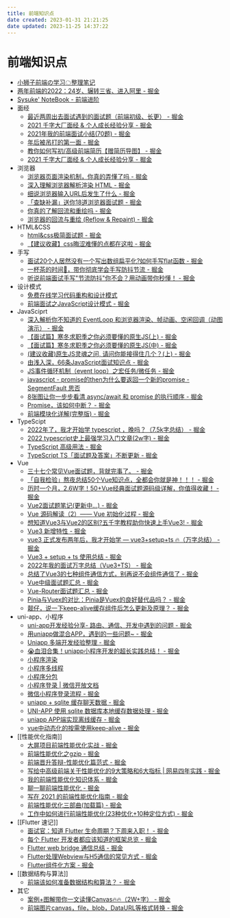 ```yaml
---
title: 前端知识点
date created: 2023-01-31 21:21:25
date updated: 2023-11-25 14:37:22
---
```


# 前端知识点

- [小狮子前端の学习☁整理笔记](https://github.com/Chocolate1999/Front-end-learning-to-organize-notes)
- [两年前端的2022：24岁、辗转三省、进入阿里 - 掘金](https://juejin.cn/post/7177207701326774327)
- [Sysuke' NoteBook - 前端进阶](https://www.sysuke.com/)
- 面经
  - [最近两周出去面试遇到的面试题（前端初级、长更） - 掘金](https://juejin.cn/post/7073869980411887652)
  - [2021 千字大厂面经 & 个人成长经验分享 - 掘金](https://juejin.cn/post/6922290178836922381)
  - [2021年我的前端面试小结(70题) - 掘金](https://juejin.cn/post/7026947170683076621)
  - [年后被吊打的第一面 - 掘金](https://juejin.cn/post/7193979904458195005)
  - [教你如何写初/高级前端简历【赠简历导图】 - 掘金](https://juejin.cn/post/6844904121368068103)
  - [2021 千字大厂面经 & 个人成长经验分享 - 掘金](https://juejin.cn/post/6922290178836922381)
- 浏览器
  - [浏览器页面渲染机制，你真的弄懂了吗 - 掘金](https://juejin.cn/post/6844903695742664717)
  - [深入理解浏览器解析渲染 HTML - 掘金](https://juejin.cn/post/6844904131346300942)
  - [细说浏览器输入URL后发生了什么 - 掘金](https://juejin.cn/post/6844904054074654728)
  - [「查缺补漏」送你18道浏览器面试题 - 掘金](https://juejin.cn/post/6854573215830933512)
  - [你真的了解回流和重绘吗 - 掘金](https://juejin.cn/post/6844903779700047885)
  - [浏览器的回流与重绘 (Reflow & Repaint) - 掘金](https://juejin.cn/post/6844903569087266823)
- HTML&CSS
  - [html&css极简面试题 - 掘金](https://juejin.cn/post/7032101520627728421)
  - [【建议收藏】css晦涩难懂的点都在这啦 - 掘金](https://juejin.cn/post/6888102016007176200)
- 手写
  - [面试20个人居然没有一个写出数组扁平化?如何手写flat函数 - 掘金](https://juejin.cn/post/7118763684209524767)
  - [一杯茶的时间🍵，带你彻底学会手写防抖节流 - 掘金](https://juejin.cn/post/7016502001911463950)
  - [听说前端面试手写"节流防抖"你不会？用动画带你秒懂！ - 掘金](https://juejin.cn/post/6962949488646291486)
- 设计模式
  - [免费在线学习代码重构和设计模式](https://refactoringguru.cn/)
  - [前端面试之JavaScript设计模式 - 掘金](https://juejin.cn/post/6844903861606416397)
- JavaSciprt
  - [深入解析你不知道的 EventLoop 和浏览器渲染、帧动画、空闲回调（动图演示） - 掘金](https://juejin.cn/post/6844904165462769678)
  - [【面试篇】寒冬求职季之你必须要懂的原生JS(上) - 掘金](https://juejin.cn/post/6844903815053852685)
  - [【面试篇】寒冬求职季之你必须要懂的原生JS(中) - 掘金](https://juejin.cn/post/6844903828093927431)
  - [(建议收藏)原生JS灵魂之问, 请问你能接得住几个？(上) - 掘金](https://juejin.cn/post/6844903974378668039)
  - [由浅入深，66条JavaScript面试知识点 - 掘金](https://juejin.cn/post/6844904200917221389)
  - [JS事件循环机制（event loop）之宏任务/微任务 - 掘金](https://juejin.cn/post/6844903638238756878)
  - [javascript - promise的then为什么要返回一个新的promise - SegmentFault 思否](https://segmentfault.com/q/1010000022049517/a-1020000022053181)
  - [8张图让你一步步看清 async/await 和 promise 的执行顺序 - 掘金](https://juejin.cn/post/6844903734321872910)
  - [Promise，该如何中断？ - 掘金](https://juejin.cn/post/7075525758810062855)
  - [前端模块化详解(完整版) - 掘金](https://juejin.cn/post/6844903744518389768)
- TypeScipt
  - [2022年了，我才开始学 typescript ，晚吗？（7.5k字总结） - 掘金](https://juejin.cn/post/7124117404187099172)
  - [2022 typescript史上最强学习入门文章(2w字) - 掘金](https://juejin.cn/post/7018805943710253086)
  - [TypeScript 高级用法 - 掘金](https://juejin.cn/post/6926794697553739784)
  - [TypeScript TS「面试题及答案」不断更新 - 掘金](https://juejin.cn/post/6999985372440559624)
- Vue
  - [三十七个常见Vue面试题，背就完事了。 - 掘金](https://juejin.cn/post/7043074656047202334)
  - [「自我检验」熬夜总结50个Vue知识点，全都会你就是神！！！ - 掘金](https://juejin.cn/post/6984210440276410399)
  - [历时一个月，2.6W字！50+Vue经典面试题源码级详解，你值得收藏！ - 掘金](https://juejin.cn/post/7097067108663558151)
  - [Vue2面试题笔记(更新中...) - 掘金](https://juejin.cn/post/6917144916455849991#heading-2)
  - [Vue 源码解读（2）—— Vue 初始化过程 - 掘金](https://juejin.cn/post/6950084496515399717)
  - [想知道Vue3与Vue2的区别?五千字教程助你快速上手Vue3! - 掘金](https://juejin.cn/post/7111129583713255461)
  - [Vue3 新增特性 - 掘金](https://juejin.cn/post/7179147881473900599)
  - [vue3 正式发布两年后，我才开始学 — vue3+setup+ts 🔥（万字总结） - 掘金](https://juejin.cn/post/7158331832512020511)
  - [Vue3 + setup + ts 使用总结 - 掘金](https://juejin.cn/post/7127668333565968421)
  - [2022年我的面试万字总结（Vue3+TS） - 掘金](https://juejin.cn/post/7160962909332307981)
  - [总结了Vue3的七种组件通信方式，别再说不会组件通信了 - 掘金](https://juejin.cn/post/7062740057018335245)
  - [Vue中级面试题汇总 - 掘金](https://juejin.cn/post/6844903934314676231)
  - [Vue-Router面试题汇总 - 掘金](https://juejin.cn/post/6844903961745440775)
  - [Pinia与Vuex的对比：Pinia是Vuex的良好替代品吗？ - 掘金](https://juejin.cn/post/6986540472986501150)
  - [靓仔，说一下keep-alive缓存组件后怎么更新及原理？ - 掘金](https://juejin.cn/post/7165675789885636616)
- uni-app、小程序
  - [uni-app开发经验分享- 路由、通信、开发中遇到的问题 - 掘金](https://juejin.cn/post/6919341967432220679#heading-11)
  - [用uniapp做混合APP，遇到的一些问题~ - 掘金](https://juejin.cn/post/7002053318373539871)
  - [Uniapp 多端开发经验整理 - 掘金](https://juejin.cn/post/7138221718518595621)
  - [😭血泪合集！uniapp小程序开发的超长实践总结！ - 掘金](https://juejin.cn/post/7020680215009427470#heading-35)
  - [小程序渲染](https://developers.weixin.qq.com/miniprogram/dev/framework/runtime/skyline/introduction.html)
  - [小程序多线程](https://developers.weixin.qq.com/miniprogram/dev/framework/workers.html)
  - [小程序分包](https://developers.weixin.qq.com/miniprogram/dev/framework/subpackages.html)
  - [小程序登录 | 微信开放文档](https://developers.weixin.qq.com/miniprogram/dev/framework/open-ability/login.html)
  - [微信小程序登录流程 - 掘金](https://juejin.cn/post/6955754095860776973)
  - [uniapp + sqlite 缓存聊天数据 - 掘金](https://juejin.cn/post/7046282027909251080)
  - [UNI-APP 使用 sqlite 数据库本地缓存数据处理 - 掘金](https://juejin.cn/post/7005409901958676493)
  - [uniapp APP端实现离线缓存 - 掘金](https://juejin.cn/post/7140195119046754340)
  - [vue中动态化的按需使用keep-alive - 掘金](https://juejin.cn/post/6844904114422300680)
- [[性能优化指南]]
  - [大屏项目前端性能优化实战 - 掘金](https://juejin.cn/post/7000347610070384677)
  - [前端性能优化之gzip - 掘金](https://juejin.cn/post/7175530206164680764)
  - [前端晋升答辩-性能优化篇范式 - 掘金](https://juejin.cn/post/7126986286367244324)
  - [写给中高级前端关于性能优化的9大策略和6大指标 | 网易四年实践 - 掘金](https://juejin.cn/post/6981673766178783262)
  - [我的前端性能优化知识体系 - 掘金](https://juejin.cn/post/7063754993072865287)
  - [聊一聊前端性能优化 - 掘金](https://juejin.cn/post/6911472693405548557)
  - [写在 2021 的前端性能优化指南 - 掘金](https://juejin.cn/post/7020212914020302856)
  - [前端性能优化三部曲(加载篇) - 掘金](https://juejin.cn/post/6844903863963631623)
  - [工作中如何进行前端性能优化(23种优化+10种定位方式) - 掘金](https://juejin.cn/post/6904517485349830670)
- [[Flutter 速记]]
  - [面试官：知道 Flutter 生命周期？下周来入职！ - 掘金](https://juejin.cn/post/7056646298073563166)
  - [每个 Flutter 开发者都应该知道的框架总览 - 掘金](https://juejin.cn/post/7054817076073988127#heading-18)
  - [Flutter web bridge 通信总结 - 掘金](https://juejin.cn/post/7191835597546209341)
  - [Flutter处理Webview与H5通信的常见方式 - 掘金](https://juejin.cn/post/6844904114485198856)
  - [Flutter组件化方案 - 掘金](https://juejin.cn/post/7006236078218674207)
- [[数据结构与算法]]
  - [前端该如何准备数据结构和算法？ - 掘金](https://juejin.cn/post/6844903919722692621)
- 其它
  - [案例+图解带你一文读懂Canvas🔥🔥（2W+字） - 掘金](https://juejin.cn/post/7119495608938790942)
  - [前端图片canvas，file，blob，DataURL等格式转换 - 掘金](https://juejin.cn/post/6844903645687857166)
